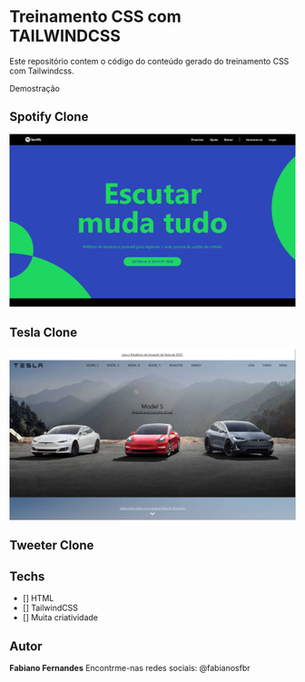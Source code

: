 # Treinamento CSS com TAILWINDCSS

Este repositório contem o código do conteúdo gerado do treinamento CSS com Tailwindcss.

Demostração

## Spotify Clone
<img src="https://raw.githubusercontent.com/fabianosfbr/tailwindcss-project/main/src/spotify/img/spotify-screenshot.png" />

## Tesla Clone
<img src="https://raw.githubusercontent.com/fabianosfbr/tailwindcss-project/main/src/tesla/img/tesla-screenshot.png" />

## Tweeter Clone

## Techs

- [] HTML
- [] TailwindCSS
- [] Muita criatividade

## Autor

**Fabiano Fernandes**
Encontrme-nas redes sociais: @fabianosfbr
